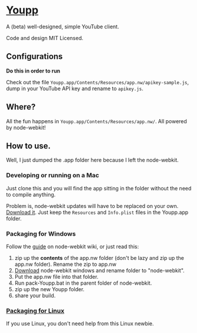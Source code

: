 # [Youpp](http://ambrosechua.github.io/Youpp)

A (beta) well-designed, simple YouTube client.

Code and design MIT Licensed.

## Configurations

**Do this in order to run**

Check out the file `Youpp.app/Contents/Resources/app.nw/apikey-sample.js`, dump in your YouTube API key and rename to `apikey.js`.

## Where?

All the fun happens in `Youpp.app/Contents/Resources/app.nw/`. All powered by node-webkit!

## How to use.

Well, I just dumped the .app folder here because I left the node-webkit.

### Developing or running on a Mac

Just clone this and you will find the app sitting in the folder without the need to compile anything.

Problem is, node-webkit updates will have to be replaced on your own. [Download it](https://github.com/rogerwang/node-webkit/#downloads). Just keep the `Resources` and `Info.plist` files in the Youpp.app folder.

### Packaging for Windows

Follow the [guide](https://github.com/rogerwang/node-webkit/wiki/How-to-package-and-distribute-your-apps#wiki-windows-1) on node-webkit wiki, or just read this:

1. zip up the **contents** of the app.nw folder (don't be lazy and zip up the app.nw folder). Rename the zip to app.nw
2. [Download](https://github.com/rogerwang/node-webkit/#downloads) node-webkit windows and rename folder to "node-webkit".
3. Put the app.nw file into that folder.
4. Run pack-Youpp.bat in the parent folder of node-webkit.
5. zip up the new Youpp folder.
6. share your build.

### [Packaging for Linux](https://github.com/rogerwang/node-webkit/wiki/How-to-package-and-distribute-your-apps#wiki-linux)

If you use Linux, you don't need help from this Linux newbie.
